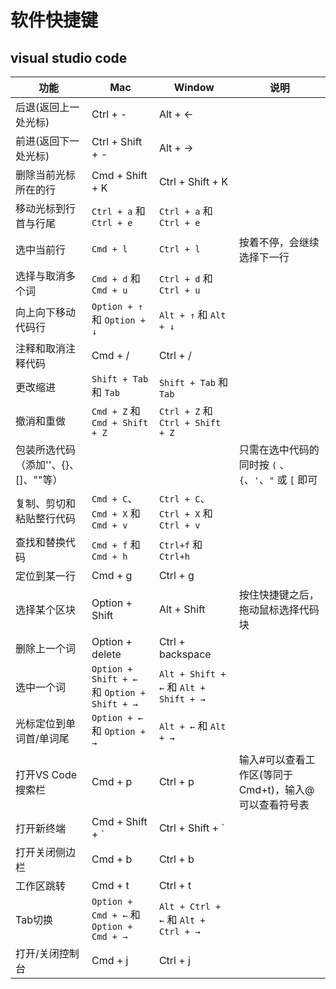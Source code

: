 # 软件快捷键

## visual studio code

功能 | Mac | Window | 说明
--- | --- | --- | ---
后退(返回上一处光标) | Ctrl + - | Alt + ←
前进(返回下一处光标) | Ctrl + Shift + - | Alt + →
删除当前光标所在的行 | Cmd + Shift + K | Ctrl + Shift + K
移动光标到行首与行尾 | `Ctrl + a` 和 `Ctrl + e` | `Ctrl + a` 和 `Ctrl + e`
选中当前行 | `Cmd + l` | `Ctrl + l` | 按着不停，会继续选择下一行
选择与取消多个词 | `Cmd + d` 和 `Cmd + u` | `Ctrl + d` 和 `Ctrl + u`
向上向下移动代码行 | `Option + ↑` 和 `Option + ↓` | `Alt + ↑` 和 `Alt + ↓`
注释和取消注释代码 | Cmd + / | Ctrl + /
更改缩进 | `Shift + Tab` 和 `Tab` | `Shift + Tab` 和 `Tab`
撤消和重做 | `Cmd + Z` 和 `Cmd + Shift + Z` | `Ctrl + Z` 和 `Ctrl + Shift + Z`
包装所选代码（添加''、{}、[]、""等） | | | 只需在选中代码的同时按 `(` 、`{`、`'`、`"` 或 `[` 即可
复制、剪切和粘贴整行代码 |  `Cmd + C`、`Cmd + X` 和 `Cmd + v` | `Ctrl + C`、`Ctrl + X` 和 `Ctrl + v`
查找和替换代码 | `Cmd + f` 和 `Cmd + h` | `Ctrl+f` 和 `Ctrl+h`
定位到某一行 | Cmd + g | Ctrl + g
选择某个区块 | Option + Shift | Alt + Shift |  按住快捷键之后，拖动鼠标选择代码块
删除上一个词 | Option + delete | Ctrl + backspace
选中一个词 | `Option + Shift + ←` 和 `Option + Shift + →` | `Alt + Shift + ←` 和 `Alt + Shift + →`
光标定位到单词首/单词尾 | `Option + ←` 和 `Option + →` | `Alt + ←` 和 `Alt + →`
打开VS Code搜索栏 | Cmd + p | Ctrl + p | 输入#可以查看工作区(等同于Cmd+t)，输入@可以查看符号表
打开新终端 | Cmd + Shift + \`  | Ctrl + Shift + \`
打开关闭侧边栏 | Cmd + b | Ctrl + b
工作区跳转 | Cmd + t | Ctrl + t
Tab切换 | `Option + Cmd + ←` 和  `Option + Cmd + →` | `Alt + Ctrl + ←` 和 `Alt + Ctrl + →`
打开/关闭控制台 | Cmd + j | Ctrl + j
